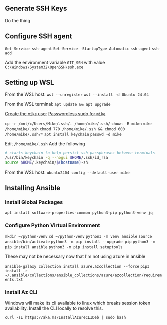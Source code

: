 ## Generate SSH Keys

Do the thing

## Configure SSH agent

`Get-Service ssh-agent`
`Set-Service -StartupType Automatic`
`ssh-agent`
`ssh-add`

Add the environment variable `GIT_SSH` with value `C:\Windows\System32\OpenSSH\ssh.exe` 

## Setting up WSL

From the WSL host:
`wsl --unregister`
`wsl --install -d Ubuntu 24.04`

From the WSL terminal:
`apt update && apt upgrade`

[Create the `mike` user](./configure-new-vm.md#create-mike-user)
[Passwordless sudo for `mike`](./configure-new-vm.md#passwordless-sudo-for-mike)

`cp -r /mnt/c/Users/Mike/.ssh/. /home/mike/.ssh/`
`chown -R mike:mike /home/mike/.ssh`
`chmod 770 /home/mike/.ssh && chmod 600 /home/mike/.ssh/*`
`apt install keychain`
`passwd -d mike`

Edit `/home/mike/.ssh` Add the following

```bash
# starts keychain to help persist ssh passphrases between terminals 
/usr/bin/keychain -q --nogui $HOME/.ssh/id_rsa
source $HOME/.keychain/$(hostname)-sh
```

From the WSL host:
`ubuntu2404 config --default-user mike`

## Installing Ansible

### Install Global Packages

`apt install software-properties-common python3-pip python3-venv jq`

### Configure Python Virtual Environment

`mkdir ~/python-venv`
`cd ~/python-venv`
`python3 -m venv ansible`
`source ansible/bin/activate`
`python3 -m pip install --upgrade pip`
`python3 -m pip install ansible`
`python3 -m pip install setuptools`

These may not be necessary now that I'm not using azure in ansible

`ansible-galaxy collection install azure.azcollection --force`
`pip3 install -r ~/.ansible/collections/ansible_collections/azure/azcollection/requirements.txt`

### Install Az CLI

Windows will make its cli available to linux which breaks session token availability. Install the CLI locally to resolve this.

`curl -sL https://aka.ms/InstallAzureCLIDeb | sudo bash`